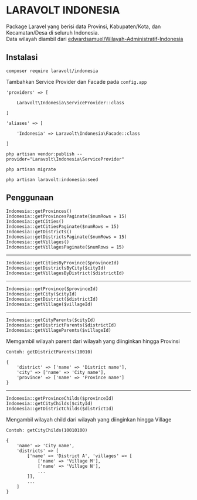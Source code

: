 # LARAVOLT INDONESIA

Package Laravel yang berisi data Provinsi, Kabupaten/Kota, dan Kecamatan/Desa di seluruh Indonesia.  
Data wilayah diambil dari [edwardsamuel/Wilayah-Administratif-Indonesia](https://github.com/edwardsamuel/Wilayah-Administratif-Indonesia)

## Instalasi

`composer require laravolt/indonesia`

Tambahkan Service Provider dan Facade pada `config.app`

```
'providers' => [

    Laravolt\Indonesia\ServiceProvider::class

]
```

```
'aliases' => [

    'Indonesia' => Laravolt\Indonesia\Facade::class

]
```

```
php artisan vendor:publish --provider="Laravolt\Indonesia\ServiceProvider"
```
```
php artisan migrate
```
```
php artisan laravolt:indonesia:seed
```

## Penggunaan

`Indonesia::getProvinces()`  
`Indonesia::getProvincesPaginate($numRows = 15)`  
`Indonesia::getCities()`  
`Indonesia::getCitiesPaginate($numRows = 15)`  
`Indonesia::getDistricts()`  
`Indonesia::getDistrictsPaginate($numRows = 15)`  
`Indonesia::getVillages()`  
`Indonesia::getVillagesPaginate($numRows = 15)`  

---

`Indonesia::getCitiesByProvince($provinceId)`  
`Indonesia::getDistrictsByCity($cityId)`  
`Indonesia::getVillagesByDistrict($districtId)`  

---

`Indonesia::getProvince($provinceId)`  
`Indonesia::getCity($cityId)`  
`Indonesia::getDistrict($districtId)`  
`Indonesia::getVillage($villageId)`  

---

`Indonesia::getCityParents($cityId)`  
`Indonesia::getDistrictParents($districtId)`  
`Indonesia::getVillageParents($villageId)`  

Memgambil wilayah parent dari wilayah yang diinginkan hingga Provinsi

```
Contoh: getDistrictParents(10010)

{
    'district' => ['name' => 'District name'],
    'city' => ['name' => 'City name'],
    'province' => ['name' => 'Province name']
}
```

---

`Indonesia::getProvinceChilds($provinceId)`  
`Indonesia::getCityChilds($cityId)`  
`Indonesia::getDistrictChilds($districtId)`  

Mengambil wilayah child dari wilayah yang diinginkan hingga Village

```
Contoh: getCityChilds(10010100)

{
    'name' => 'City name',
    'districts' => [
        ['name' => 'District A', 'villages' => [
            ['name' => 'Village M'],
            ['name' => 'Village N'],
            ...
        ]],
        ...
    ]
}
